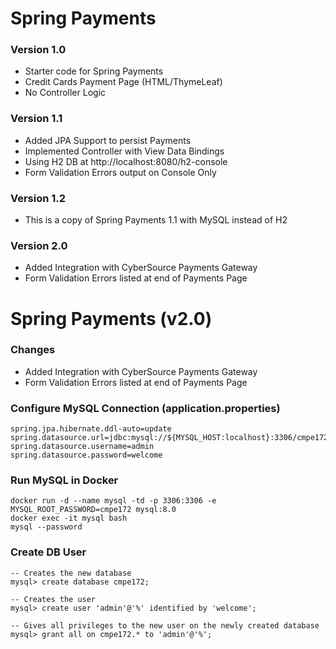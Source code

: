 # Spring Payments


### Version 1.0

* Starter code for Spring Payments 
* Credit Cards Payment Page (HTML/ThymeLeaf)
* No Controller Logic


### Version 1.1

* Added JPA Support to persist Payments 
* Implemented Controller with View Data Bindings
* Using H2 DB at http://localhost:8080/h2-console
* Form Validation Errors output on Console Only


### Version 1.2

* This is a copy of Spring Payments 1.1 with MySQL instead of H2


### Version 2.0

* Added Integration with CyberSource Payments Gateway
* Form Validation Errors listed at end of Payments Page



# Spring Payments (v2.0)

### Changes

* Added Integration with CyberSource Payments Gateway
* Form Validation Errors listed at end of Payments Page

### Configure MySQL Connection (application.properties)

```
spring.jpa.hibernate.ddl-auto=update
spring.datasource.url=jdbc:mysql://${MYSQL_HOST:localhost}:3306/cmpe172
spring.datasource.username=admin
spring.datasource.password=welcome
```

### Run MySQL in Docker

```
docker run -d --name mysql -td -p 3306:3306 -e MYSQL_ROOT_PASSWORD=cmpe172 mysql:8.0
docker exec -it mysql bash
mysql --password
```

### Create DB User

```
-- Creates the new database
mysql> create database cmpe172; 	

-- Creates the user						
mysql> create user 'admin'@'%' identified by 'welcome'; 	

-- Gives all privileges to the new user on the newly created database
mysql> grant all on cmpe172.* to 'admin'@'%'; 				

```



